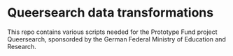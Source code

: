 # Queersearch data transformations

This repo contains various scripts needed for the Prototype Fund project Queersearch, sponsorded by the German Federal Ministry of Education and Research.

